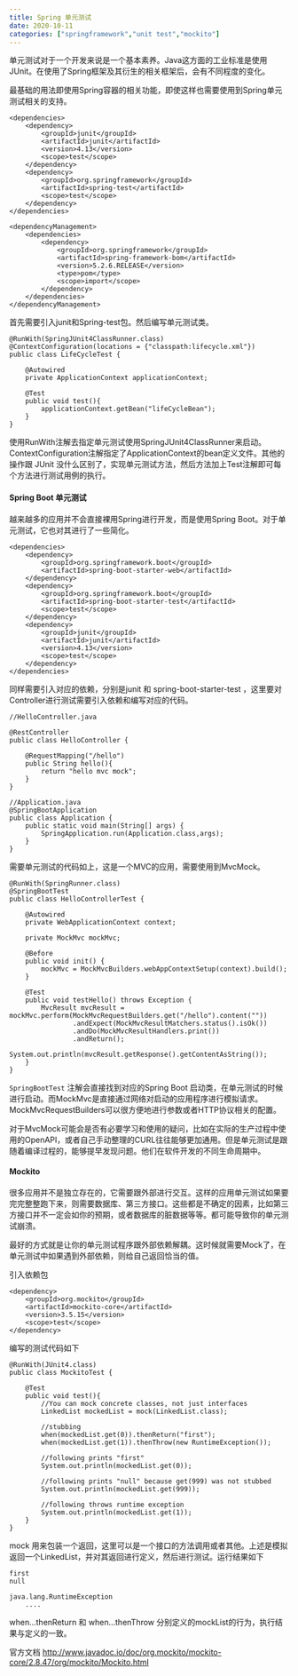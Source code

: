 ```yaml
---
title: Spring 单元测试
date: 2020-10-11
categories: ["springframework","unit test","mockito"]
---
```


单元测试对于一个开发来说是一个基本素养。Java这方面的工业标准是使用JUnit。在使用了Spring框架及其衍生的相关框架后，会有不同程度的变化。<!--more-->

最基础的用法即使用Spring容器的相关功能，即使这样也需要使用到Spring单元测试相关的支持。

```
<dependencies>
	<dependency>
		<groupId>junit</groupId>
		<artifactId>junit</artifactId>
		<version>4.13</version>
		<scope>test</scope>
	</dependency>
	<dependency>
		<groupId>org.springframework</groupId>
		<artifactId>spring-test</artifactId>
		<scope>test</scope>
	</dependency>
</dependencies>

<dependencyManagement>
	<dependencies>
		<dependency>
			<groupId>org.springframework</groupId>
			<artifactId>spring-framework-bom</artifactId>
			<version>5.2.6.RELEASE</version>
			<type>pom</type>
			<scope>import</scope>
		</dependency>
	</dependencies>
</dependencyManagement>
```

首先需要引入junit和Spring-test包。然后编写单元测试类。

```
@RunWith(SpringJUnit4ClassRunner.class)
@ContextConfiguration(locations = {"classpath:lifecycle.xml"})
public class LifeCycleTest {

    @Autowired
    private ApplicationContext applicationContext;

    @Test
    public void test(){
        applicationContext.getBean("lifeCycleBean");
    }
}
```

使用RunWith注解去指定单元测试使用SpringJUnit4ClassRunner来启动。ContextConfiguration注解指定了ApplicationContext的bean定义文件。其他的操作跟 JUnit 没什么区别了，实现单元测试方法，然后方法加上Test注解即可每个方法进行测试用例的执行。

#### Spring Boot 单元测试

越来越多的应用并不会直接裸用Spring进行开发，而是使用Spring Boot。对于单元测试，它也对其进行了一些简化。

```
<dependencies>
	<dependency>
		<groupId>org.springframework.boot</groupId>
		<artifactId>spring-boot-starter-web</artifactId>
	</dependency>
	<dependency>
		<groupId>org.springframework.boot</groupId>
		<artifactId>spring-boot-starter-test</artifactId>
		<scope>test</scope>
	</dependency>
	<dependency>
		<groupId>junit</groupId>
		<artifactId>junit</artifactId>
		<version>4.13</version>
		<scope>test</scope>
	</dependency>
</dependencies>
```

同样需要引入对应的依赖，分别是junit 和 spring-boot-starter-test ，这里要对Controller进行测试需要引入依赖和编写对应的代码。

```
//HelloController.java

@RestController
public class HelloController {

    @RequestMapping("/hello")
    public String hello(){
        return "hello mvc mock";
    }
}

//Application.java
@SpringBootApplication
public class Application {
    public static void main(String[] args) {
        SpringApplication.run(Application.class,args);
    }
}
```

需要单元测试的代码如上，这是一个MVC的应用，需要使用到MvcMock。

```
@RunWith(SpringRunner.class)
@SpringBootTest
public class HelloControllerTest {

    @Autowired
    private WebApplicationContext context;

    private MockMvc mockMvc;

    @Before
    public void init() {
        mockMvc = MockMvcBuilders.webAppContextSetup(context).build();
    }

    @Test
    public void testHello() throws Exception {
        MvcResult mvcResult = mockMvc.perform(MockMvcRequestBuilders.get("/hello").content(""))
                .andExpect(MockMvcResultMatchers.status().isOk())
                .andDo(MockMvcResultHandlers.print())
                .andReturn();
        System.out.println(mvcResult.getResponse().getContentAsString());
    }
}
```

`SpringBootTest` 注解会直接找到对应的Spring Boot 启动类，在单元测试的时候进行启动。而MockMvc是直接通过网络对启动的应用程序进行模拟请求。MockMvcRequestBuilders可以很方便地进行参数或者HTTP协议相关的配置。

对于MvcMock可能会是否有必要学习和使用的疑问，比如在实际的生产过程中使用的OpenAPI，或者自己手动整理的CURL往往能够更加通用。但是单元测试是跟随着编译过程的，能够提早发现问题。他们在软件开发的不同生命周期中。

#### Mockito

很多应用并不是独立存在的，它需要跟外部进行交互。这样的应用单元测试如果要完完整整跑下来，则需要数据库、第三方接口。这些都是不确定的因素，比如第三方接口并不一定会如你的预期，或者数据库的脏数据等等。都可能导致你的单元测试崩溃。

最好的方式就是让你的单元测试程序跟外部依赖解耦。这时候就需要Mock了，在单元测试中如果遇到外部依赖，则给自己返回恰当的值。

引入依赖包

```
<dependency>
	<groupId>org.mockito</groupId>
	<artifactId>mockito-core</artifactId>
	<version>3.5.15</version>
	<scope>test</scope>
</dependency>
```

编写的测试代码如下

```
@RunWith(JUnit4.class)
public class MockitoTest {

    @Test
    public void test(){
        //You can mock concrete classes, not just interfaces
        LinkedList mockedList = mock(LinkedList.class);

        //stubbing
        when(mockedList.get(0)).thenReturn("first");
        when(mockedList.get(1)).thenThrow(new RuntimeException());

        //following prints "first"
        System.out.println(mockedList.get(0));

        //following prints "null" because get(999) was not stubbed
        System.out.println(mockedList.get(999));

        //following throws runtime exception
        System.out.println(mockedList.get(1));
    }
}
```

mock 用来包装一个返回，这里可以是一个接口的方法调用或者其他。上述是模拟返回一个LinkedList，并对其返回进行定义，然后进行测试。运行结果如下

```
first
null

java.lang.RuntimeException
	....
```

when...thenReturn  和 when...thenThrow 分别定义的mockList的行为，执行结果与定义的一致。

官方文档 http://www.javadoc.io/doc/org.mockito/mockito-core/2.8.47/org/mockito/Mockito.html